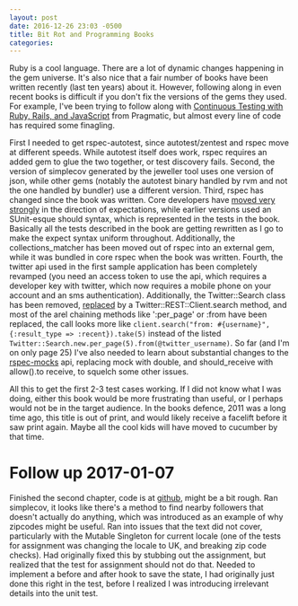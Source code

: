 ```yaml
---
layout: post
date: 2016-12-26 23:03 -0500
title: Bit Rot and Programming Books
categories: 
---
```


Ruby is a cool language. There are a lot of dynamic changes happening in the gem universe. It's also nice that a fair number of books have been written recently (last ten years) about it. However, following along in even recent books is difficult if you don't fix the versions of the gems they used. For example, I've been trying to follow along with [Continuous Testing with Ruby, Rails, and JavaScript](https://pragprog.com/book/rcctr/continuous-testing) from Pragmatic, but almost every line of code has required some finagling.

First I needed to get rspec-autotest, since autotest/zentest and rspec move at different speeds. While autotest itself does work, rspec requires an added gem to glue the two together, or test discovery fails. Second, the version of simplecov generated by the jeweller tool uses one version of json, while other gems (notably the autotest binary handled by rvm and not the one handled by bundler) use a different version. Third, rspec has changed since the book was written.  Core developers have [moved very strongly](https://relishapp.com/rspec/rspec-expectations/docs/syntax-configuration) in the direction of expectations, while earlier versions used an SUnit-esque should syntax, which is represented in the tests in the book. Basically all the tests described in the book are getting rewritten as I go to make the expect syntax uniform throughout. Additionally, the collections_matcher has been moved out of rspec into an external gem, while it was bundled in core rspec when the book was written. Fourth, the twitter api used in the first sample application has been completely revamped (you need an access token to use the api, which requires a developer key with twitter, which now requires a mobile phone on your account and an sms authentication). Additionally, the Twitter::Search class has been removed, [replaced](https://github.com/sferik/twitter/commit/591cbf1be86707584de0548365cc71c795683b2d) by a Twitter::REST::Client.search method, and most of the arel chaining methods like ':per_page' or :from have been replaced, the call looks more like ```client.search("from: #{username}", {:result_type => :recent}).take(5)``` instead of the listed ```Twitter::Search.new.per_page(5).from(@twitter_username)```. So far (and I'm on only page 25) I've also needed to learn about substantial changes to the [rspec-mocks](https://relishapp.com/rspec/rspec-mocks/docs) api, replacing mock with double, and should_receive with allow().to receive, to squelch some other issues.

All this to get the first 2-3 test cases working. If I did not know what I was doing, either this book would be more frustrating than useful, or I perhaps would not be in the target audience. In the books defence, 2011 was a long time ago, this title is out of print, and would likely receive a facelift before it saw print again. Maybe all the cool kids will have moved to cucumber by that time.

# Follow up 2017-01-07
Finished the second chapter, code is at [github](https://github.com/djuber/twits), might be a bit rough. Ran simplecov, it looks like there's a method to find nearby followers that doesn't actually do anything, which was introduced as an example of why zipcodes might be useful. Ran into issues that the text did not cover, particularly with the Mutable Singleton for current locale (one of the tests for assignment was changing the locale to UK, and breaking zip code checks). Had originally fixed this by stubbing out the assignment, but realized that the test for assignment should not do that. Needed to implement a before and after hook to save the state, I had originally just done this right in the test, before I realized I was introducing irrelevant details into the unit test.
